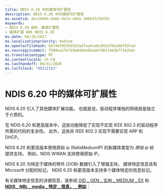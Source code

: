 ```yaml
---
title: NDIS 6.20 中的媒体可扩展性
description: NDIS 6.20 中的媒体可扩展性
ms.assetid: abc240da-be6e-4a7a-a9d1-186633c5bfd3
keywords:
- NDIS 6.20 WDK，媒体扩展性
- 媒体扩展 WDK NDIS 6.20
ms.date: 04/20/2017
ms.localizationpriority: medium
ms.openlocfilehash: b6748395393533ad7aa4ce6c091df83a06f93fad
ms.sourcegitcommit: f500ea2fbfd3e849eb82ee67d011443bff3e2b4c
ms.translationtype: MT
ms.contentlocale: zh-CN
ms.lasthandoff: 08/31/2020
ms.locfileid: "89212163"
---
```

# <a name="media-extensibility-in-ndis-620"></a>NDIS 6.20 中的媒体可扩展性





NDIS 6.20 引入了其他媒体扩展功能。 也就是说，驱动程序堆栈的网络层是独立于介质的。

在 NDIS 6.20 和更高版本中，这些功能降低了实现不实现 IEEE 802.3 的驱动程序所需的代码的复杂性。 此外，这些非 IEEE 802.3 实现不需要实现 ARP 和 DHCP。

NDIS 6.20 和更高版本使用原始 ip (NdisMediumIP) 的新媒体类型为 *原始 ip* 帧提供支持。 例如，NDIS WWAN 支持使用原始 IP。

NDIS 6.20 为特定于媒体的带外 (OOB) 数据引入了增强支持。 媒体特定信息具有 Microsoft 分配的标记。 NDIS 6.20 和更高版本支持多个媒体特定的信息标记。

有关媒体特定信息的详细信息，请参阅 [OID \_ GEN \_ 实地 \_ MEDIUM \_ EX](./oid-gen-physical-medium-ex.md) 和 [**NDIS \_ NBL \_ media \_ 特定 \_ 信息， \_ 例如**](/windows-hardware/drivers/ddi/ndis/ns-ndis-_ndis_nbl_media_specific_information_ex)：

 

